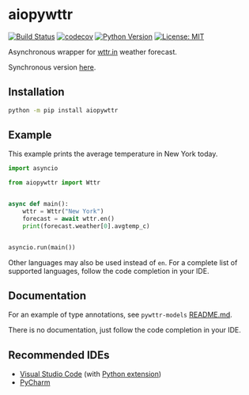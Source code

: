 # aiopywttr

[![Build Status](https://github.com/monosans/aiopywttr/workflows/test/badge.svg?branch=main&event=push)](https://github.com/monosans/aiopywttr/actions?query=workflow%3Atest)
[![codecov](https://codecov.io/gh/monosans/aiopywttr/branch/main/graph/badge.svg)](https://codecov.io/gh/monosans/aiopywttr)
[![Python Version](https://img.shields.io/pypi/pyversions/aiopywttr.svg)](https://pypi.org/project/aiopywttr/)
[![License: MIT](https://img.shields.io/badge/License-MIT-yellow.svg)](https://github.com/monosans/aiopywttr/blob/main/LICENSE)

Asynchronous wrapper for [wttr.in](https://wttr.in) weather forecast.

Synchronous version [here](https://github.com/monosans/pywttr).

## Installation

```bash
python -m pip install aiopywttr
```

## Example

This example prints the average temperature in New York today.

```python
import asyncio

from aiopywttr import Wttr


async def main():
    wttr = Wttr("New York")
    forecast = await wttr.en()
    print(forecast.weather[0].avgtemp_c)


asyncio.run(main())
```

Other languages may also be used instead of `en`. For a complete list of supported languages, follow the code completion in your IDE.

## Documentation

For an example of type annotations, see `pywttr-models` [README.md](https://github.com/monosans/pywttr-models#usage-for-type-annotation).

There is no documentation, just follow the code completion in your IDE.

## Recommended IDEs

- [Visual Studio Code](https://code.visualstudio.com) (with [Python extension](https://marketplace.visualstudio.com/items?itemName=ms-python.python))
- [PyCharm](https://jetbrains.com/pycharm)

